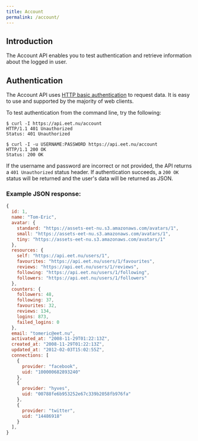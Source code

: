 ```yaml
---
title: Account
permalink: /account/
---
```


## Introduction

The Account API enables you to test authentication and retrieve information about the logged in user.

## Authentication

The Account API uses [HTTP basic authentication][HTTP Auth] to request data. It is easy to use and supported by the majority of web clients.

To test authentication from the command line, try the following:

~~~
$ curl -I https://api.eet.nu/account
HTTP/1.1 401 Unauthorized
Status: 401 Unauthorized

$ curl -I -u USERNAME:PASSWORD https://api.eet.nu/account
HTTP/1.1 200 OK
Status: 200 OK
~~~

If the username and password are incorrect or not provided, the API returns a `401 Unauthorized` status header. If authentication succeeds, a `200 OK` status will be returned and the user's data will be returned as JSON.

### Example JSON response:

```javascript
{
  id: 1,
  name: "Tom-Eric",
  avatar: {
    standard: "https://assets-eet-nu.s3.amazonaws.com/avatars/1",
    small: "https://assets-eet-nu.s3.amazonaws.com/avatars/1",
    tiny: "https://assets-eet-nu.s3.amazonaws.com/avatars/1"
  },
  resources: {
    self: "https://api.eet.nu/users/1",
    favourites: "https://api.eet.nu/users/1/favourites",
    reviews: "https://api.eet.nu/users/1/reviews",
    following: "https://api.eet.nu/users/1/following",
    followers: "https://api.eet.nu/users/1/followers"
  },
  counters: {
    followers: 48,
    following: 37,
    favourites: 32,
    reviews: 134,
    logins: 873,
    failed_logins: 0
  },
  email: "tomeric@eet.nu",
  activated_at: "2008-11-29T01:22:13Z",
  created_at: "2008-11-29T01:22:13Z",
  updated_at: "2012-02-03T15:02:55Z",
  connections: [
    {
      provider: "facebook",
      uid: "100000682893240"
    },
    {
      provider: "hyves",
      uid: "00788fe6b953252e67c339b2058fb976fa"
    },
    {
      provider: "twitter",
      uid: "14486918"
    }
  ],
}
```

[HTTP Auth]: https://en.wikipedia.org/wiki/Basic_access_authentication "Basic HTTP Authentication"
